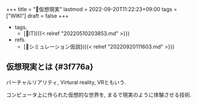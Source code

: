 +++
title = "📝仮想現実"
lastmod = 2022-09-20T11:22:23+09:00
tags = ["WIKI"]
draft = false
+++

-   tags.
    -   [🔖IT]({{< relref "20220510203853.md" >}})
-   refs.
    -   [📝シミュレーション仮説]({{< relref "20220920111603.md" >}})


## 仮想現実とは {#3f776a}

バーチャルリアリティ, Virtural reality, VRともいう.

コンピュータ上に作られた仮想的な世界を, まるで現実のように体験させる技術.
